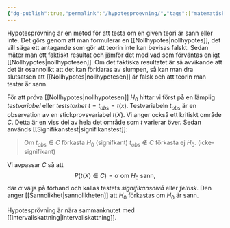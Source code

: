 ```yaml
---
{"dg-publish":true,"permalink":"/hypotesproevning/","tags":["matematiskstatistik"]}
---
```


Hypotesprövning är en metod för att testa om en given teori är sann eller inte. Det görs genom att man formulerar en [[Nollhypotes\|nollhypotes]], det vill säga ett antagande som gör att teorin inte kan bevisas falskt. Sedan mäter man ett faktiskt resultat och jämför det med vad som förväntas enligt [[Nollhypotes\|nollhypotesen]]. Om det faktiska resultatet är så avvikande att det är osannolikt att det kan förklaras av slumpen, så kan man dra slutsatsen att [[Nollhypotes\|nollhypotesen]] är falsk och att teorin man testar är sann.

För att pröva [[Nollhypotes\|nollhypotesen]] $H_{0}$ hittar vi först på en lämplig *testvariabel* eller *teststorhet* $t=t_{obs}=t(x)$. Testvariabeln $t_{obs}$ är en observation av en stickprovsvariabel $t(X)$. Vi anger också ett kritiskt område $C$. Detta är en viss del av hela det område som $t$ varierar över. Sedan används [[Signifikanstest\|signifikanstest]]:

> Om
> $t_{obs}\in C$ förkasta $H_{0}$ (signifkant)
> $t_{obs}\notin C$ förkasta ej $H_{0}$. (icke-signifikant)

Vi avpassar $C$ så att 
$$
P(t(X)\in C)=\alpha \text{ om } H_{0} \text{ sann},
$$
där $\alpha$ väljs på förhand och kallas testets *signifikansnivå* eller *felrisk*. Den anger [[Sannolikhet\|sannolikheten]] att $H_{0}$ förkastas om $H_{0}$ är sann.

Hypotesprövning är nära sammanknutet med [[Intervallskattning\|Intervallskattning]].
